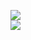 [![](https://img.shields.io/badge/Made%20With-Github%20Spray-lightgrey.svg?style=for-the-badge&logo=github)](https://github.com/Annihil/github-spray#4630)  
[![](https://i.imgur.com/2DrTn0Z.gif)](https://github.com/Annihil/github-spray)